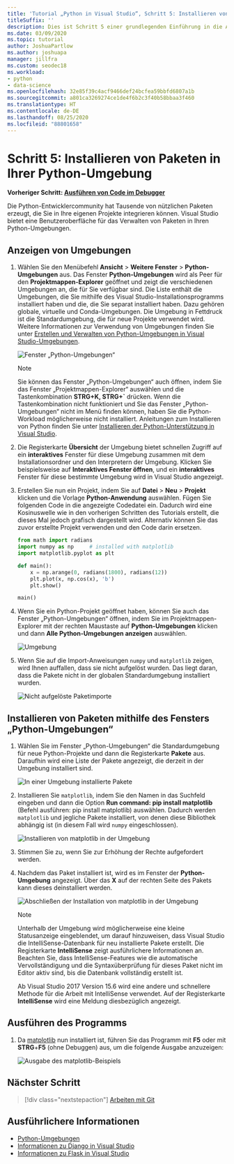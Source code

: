 ```yaml
---
title: 'Tutorial „Python in Visual Studio“, Schritt 5: Installieren von Paketen'
titleSuffix: ''
description: Dies ist Schritt 5 einer grundlegenden Einführung in die Arbeit mit Python in Visual Studio, in dem die Features von Visual Studio zum Verwalten von Paketen in einer Python-Umgebung veranschaulicht werden.
ms.date: 03/09/2020
ms.topic: tutorial
author: JoshuaPartlow
ms.author: joshuapa
manager: jillfra
ms.custom: seodec18
ms.workload:
- python
- data-science
ms.openlocfilehash: 32e85f39c4acf9466def24bcfea59bbfd6807a1b
ms.sourcegitcommit: a801ca3269274ce1de4f6b2c3f40b58bbaa3f460
ms.translationtype: HT
ms.contentlocale: de-DE
ms.lasthandoff: 08/25/2020
ms.locfileid: "88801658"
---
```

# <a name="step-5-install-packages-in-your-python-environment"></a>Schritt 5: Installieren von Paketen in Ihrer Python-Umgebung

**Vorheriger Schritt: [Ausführen von Code im Debugger](tutorial-working-with-python-in-visual-studio-step-04-debugging.md)**

Die Python-Entwicklercommunity hat Tausende von nützlichen Paketen erzeugt, die Sie in Ihre eigenen Projekte integrieren können. Visual Studio bietet eine Benutzeroberfläche für das Verwalten von Paketen in Ihren Python-Umgebungen.

## <a name="view-environments"></a>Anzeigen von Umgebungen

1. Wählen Sie den Menübefehl **Ansicht** > **Weitere Fenster** > **Python-Umgebungen** aus. Das Fenster **Python-Umgebungen** wird als Peer für den **Projektmappen-Explorer** geöffnet und zeigt die verschiedenen Umgebungen an, die für Sie verfügbar sind. Die Liste enthält die Umgebungen, die Sie mithilfe des Visual Studio-Installationsprogramms installiert haben und die, die Sie separat installiert haben. Dazu gehören globale, virtuelle und Conda-Umgebungen. Die Umgebung in Fettdruck ist die Standardumgebung, die für neue Projekte verwendet wird. Weitere Informationen zur Verwendung von Umgebungen finden Sie unter [Erstellen und Verwalten von Python-Umgebungen in Visual Studio-Umgebungen](managing-python-environments-in-visual-studio.md).

   ![Fenster „Python-Umgebungen“](media/environments/environments-default-view-2019.png)

   > [!NOTE]
   > Sie können das Fenster „Python-Umgebungen“ auch öffnen, indem Sie das Fenster „Projektmappen-Explorer“ auswählen und die Tastenkombination **STRG+K, STRG+`** drücken. Wenn die Tastenkombination nicht funktioniert und Sie das Fenster „Python-Umgebungen“ nicht im Menü finden können, haben Sie die Python-Workload möglicherweise nicht installiert. Anleitungen zum Installieren von Python finden Sie unter [Installieren der Python-Unterstützung in Visual Studio](installing-python-support-in-visual-studio.md).

2. Die Registerkarte **Übersicht** der Umgebung bietet schnellen Zugriff auf ein **interaktives** Fenster für diese Umgebung zusammen mit dem Installationsordner und den Interpretern der Umgebung. Klicken Sie beispielsweise auf **Interaktives Fenster öffnen**, und ein **interaktives** Fenster für diese bestimmte Umgebung wird in Visual Studio angezeigt.

3. Erstellen Sie nun ein Projekt, indem Sie auf **Datei** > **Neu** > **Projekt** klicken und die Vorlage **Python-Anwendung** auswählen. Fügen Sie folgenden Code in die angezeigte Codedatei ein. Dadurch wird eine Kosinuswelle wie in den vorherigen Schritten des Tutorials erstellt, die dieses Mal jedoch grafisch dargestellt wird. Alternativ können Sie das zuvor erstellte Projekt verwenden und den Code darin ersetzen.

    ```python
    from math import radians
    import numpy as np     # installed with matplotlib
    import matplotlib.pyplot as plt

    def main():
        x = np.arange(0, radians(1800), radians(12))
        plt.plot(x, np.cos(x), 'b')
        plt.show()

    main()
    ```

4. Wenn Sie ein Python-Projekt geöffnet haben, können Sie auch das Fenster „Python-Umgebungen“ öffnen, indem Sie im Projektmappen-Explorer mit der rechten Maustaste auf **Python-Umgebungen** klicken und dann **Alle Python-Umgebungen anzeigen** auswählen.

   ![Umgebung](media/environments/environments-view-all-2019.png)

5. Wenn Sie auf die Import-Anweisungen `numpy` und `matplotlib` zeigen, wird Ihnen auffallen, dass sie nicht aufgelöst wurden. Das liegt daran, dass die Pakete nicht in der globalen Standardumgebung installiert wurden.

   ![Nicht aufgelöste Paketimporte](media/packages-unresolved-import.png)

## <a name="install-packages-using-the-python-environments-window"></a>Installieren von Paketen mithilfe des Fensters „Python-Umgebungen“

1. Wählen Sie im Fenster „Python-Umgebungen“ die Standardumgebung für neue Python-Projekte und dann die Registerkarte **Pakete** aus. Daraufhin wird eine Liste der Pakete angezeigt, die derzeit in der Umgebung installiert sind.

   ![In einer Umgebung installierte Pakete](media/environments/environments-installed-packages-2019.png)

2. Installieren Sie `matplotlib`, indem Sie den Namen in das Suchfeld eingeben und dann die Option **Run command: pip install matplotlib** (Befehl ausführen: pip install matplotlib) auswählen. Dadurch werden `matplotlib` und jegliche Pakete installiert, von denen diese Bibliothek abhängig ist (in diesem Fall wird `numpy` eingeschlossen).

   ![Installieren von matplotlib in der Umgebung](media/environments/environments-add-matplotlib-2019.png)

5. Stimmen Sie zu, wenn Sie zur Erhöhung der Rechte aufgefordert werden.

6. Nachdem das Paket installiert ist, wird es im Fenster der **Python-Umgebung** angezeigt. Über das **X** auf der rechten Seite des Pakets kann dieses deinstalliert werden.

   ![Abschließen der Installation von matplotlib in der Umgebung](media/environments/environments-add-matplotlib2-2019.png)

   > [!NOTE]
   > Unterhalb der Umgebung wird möglicherweise eine kleine Statusanzeige eingeblendet, um darauf hinzuweisen, dass Visual Studio die IntelliSense-Datenbank für neu installierte Pakete erstellt. Die Registerkarte **IntelliSense** zeigt ausführlichere Informationen an. Beachten Sie, dass IntelliSense-Features wie die automatische Vervollständigung und die Syntaxüberprüfung für dieses Paket nicht im Editor aktiv sind, bis die Datenbank vollständig erstellt ist.
   >
   > Ab Visual Studio 2017 Version 15.6 wird eine andere und schnellere Methode für die Arbeit mit IntelliSense verwendet. Auf der Registerkarte **IntelliSense** wird eine Meldung diesbezüglich angezeigt.

## <a name="run-the-program"></a>Ausführen des Programms

1. Da [matplotlib](https://matplotlib.org/) nun installiert ist, führen Sie das Programm mit **F5** oder mit **STRG**+**F5** (ohne Debuggen) aus, um die folgende Ausgabe anzuzeigen:

   ![Ausgabe des matplotlib-Beispiels](media/environments/environments-add-matplotlib3.png)

## <a name="next-step"></a>Nächster Schritt

> [!div class="nextstepaction"]
> [Arbeiten mit Git](tutorial-working-with-python-in-visual-studio-step-06-working-with-git.md)

## <a name="go-deeper"></a>Ausführlichere Informationen

- [Python-Umgebungen](managing-python-environments-in-visual-studio.md)
- [Informationen zu Django in Visual Studio](learn-django-in-visual-studio-step-01-project-and-solution.md)
- [Informationen zu Flask in Visual Studio](learn-flask-visual-studio-step-01-project-solution.md)
